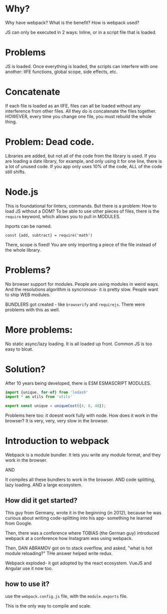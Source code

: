 # Why?

Why have webpack? What is the benefit? How is webpack used?

JS can only be executed in 2 ways: Inline, or in a script file that is loaded.

# Problems

JS is loaded. Once everything is loaded, the scripts can interfere with one another: IIFE functions, global scope, side effects, etc.

# Concatenate

If each file is loaded as an IIFE, files can all be loaded without any interference from other files. All they do is concatenate the files together. HOWEVER, every time you change one file, you must rebuild the whole thing.

# Problem: Dead code.

Libraries are added, but not all of the code from the library is used. If you are loading a date library, for example, and only using it for one line, there is a lot of unused code.
If you app only uses 10% of the code, ALL of the code still shifts.

# Node.js

This is foundational for linters, commands. But there is a problem: How to load JS without a DOM?
To be able to use other pieces of files, there is the `require` keyword, which allows you to pull in MODULES.

Inports can be named.

`const {add, subtract} = require('math')`

There, scope is fixed! You are only importing a piece of the file instead of the whole library.

# Problems?

No browser support for modules.
People are using modules in weird ways. And the resolutions algorithm is syncronous- it is pretty slow.
People want to ship WEB modules.

BUNDLERS got created - like `browserify` and `requirejs`.
There were problems with this as well.

# More problems:

No static async/lazy loading. It is all loaded up front. Common JS is too easy to bloat.

# Solution?

After 10 years being developed, there is ESM
ESMASCRIPT MODULES.
```js
import {unique, for-of} from 'lodash'
import * as utils from 'utils'

export const unique = uniqueCost({4, 8, 48});
```


Problems here too: it doesnt work fully with node. How does it work in the browser?
It is very, very, very slow in the browser.

# Introduction to webpack

Webpack is a module bundler. It lets you write any module format, and they work in the browser.

AND

It compiles all these bundlers to work in the browser.
AND
code splitting, lazy loading.
AND
a large ecosystem.

## How did it get started?

This guy from Germany, wrote it in the beginning (in 2012), because he was curious about writing code-splitting into his app- something he learned from Google.

Then, there was a conference where TOBIAS (the German guy) introduced webpack at a conference how Instagram was using webpack.

Then, DAN ABRAMOV got on to stack overflow, and asked, "what is hot module reloading?"
THe answer helped write redux.

Webpack exploded- it got adopted by the react ecosystem.
VueJS and Angular use it now too.

## how to use it?

use the `webpack.config.js` file, with the `module.exports` file.

This is the only way to compile and scale.
